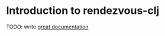 # Introduction to rendezvous-clj

TODO: write [great documentation](http://jacobian.org/writing/what-to-write/)
